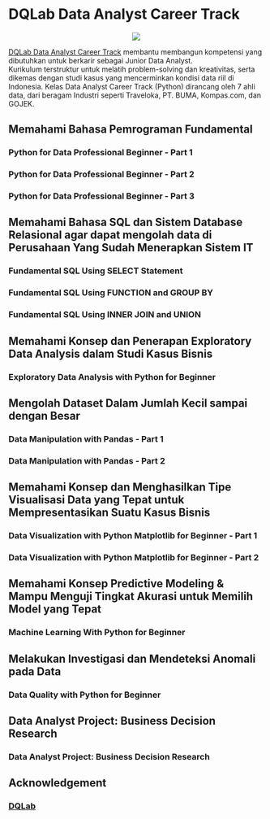# DQLab Data Analyst Career Track

<p align="center">
  <img src="https://raw.githubusercontent.com/kevinadhiguna/dqlab-career-track/master/assets/dqlab.png" />
</p>

<a href="https://academy.dqlab.id/main/track/67">DQLab Data Analyst Career Track<a/> membantu membangun kompetensi yang dibutuhkan untuk berkarir sebagai Junior Data Analyst. <br>
Kurikulum terstruktur untuk melatih problem-solving dan kreativitas, serta dikemas dengan studi kasus yang mencerminkan kondisi data riil di Indonesia. Kelas Data Analyst Career Track (Python) dirancang oleh 7 ahli data, dari beragam Industri seperti Traveloka, PT. BUMA, Kompas.com, dan GOJEK.

## Memahami Bahasa Pemrograman Fundamental

### Python for Data Professional Beginner - Part 1

### Python for Data Professional Beginner - Part 2

### Python for Data Professional Beginner - Part 3

## Memahami Bahasa SQL dan Sistem Database Relasional agar dapat mengolah data di Perusahaan Yang Sudah Menerapkan Sistem IT

### Fundamental SQL Using SELECT Statement

### Fundamental SQL Using FUNCTION and GROUP BY

### Fundamental SQL Using INNER JOIN and UNION

## Memahami Konsep dan Penerapan Exploratory Data Analysis dalam Studi Kasus Bisnis

### Exploratory Data Analysis with Python for Beginner

## Mengolah Dataset Dalam Jumlah Kecil sampai dengan Besar

### Data Manipulation with Pandas - Part 1

### Data Manipulation with Pandas - Part 2

## Memahami Konsep dan Menghasilkan Tipe Visualisasi Data yang Tepat untuk Mempresentasikan Suatu Kasus Bisnis

### Data Visualization with Python Matplotlib for Beginner - Part 1

### Data Visualization with Python Matplotlib for Beginner - Part 2

## Memahami Konsep Predictive Modeling & Mampu Menguji Tingkat Akurasi untuk Memilih Model yang Tepat

### Machine Learning With Python for Beginner

## Melakukan Investigasi dan Mendeteksi Anomali pada Data

### Data Quality with Python for Beginner

## Data Analyst Project: Business Decision Research

### Data Analyst Project: Business Decision Research

## Acknowledgement

<h3>
  <a href="https://dqlab.id">DQLab</a>
</h3>
